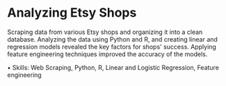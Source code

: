 # Analyzing Etsy Shops

Scraping data from various Etsy shops and organizing it into a clean database. Analyzing the data using Python and R, and creating linear and regression models revealed the key factors for shops' success. Applying feature engineering techniques improved the accuracy of the models.

•	Skills: Web Scraping, Python, R, Linear and Logistic Regression, Feature engineering 

